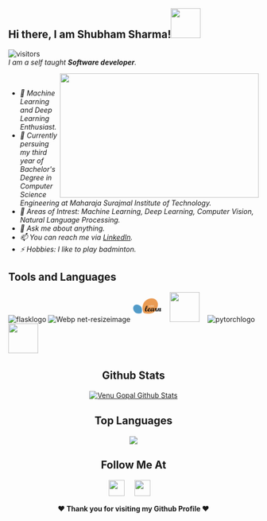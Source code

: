 ## Hi there, I am Shubham Sharma!<img height="60" width="60" src="https://media1.tenor.com/images/3ca4190df184f2329bb9f0bd06ea0cc2/tenor.gif?itemid=10604183" />
![visitors](https://komarev.com/ghpvc/?username=OfficialShubham)
<br/>
<i>I am a self taught <b>Software developer</b>.</i>
<i>
  
<img align="right" height="250" width="400" src="https://media.giphy.com/media/kl5ctZSctCbE4/giphy.gif" />
<br>
<ul>
        <li>🔭 Machine Learning and Deep Learning Enthusiast.</li>
        <li>💼 Currently persuing my third year of Bachelor's Degree in Computer Science Engineering at Maharaja Surajmal Institute of Technology.</li>
        <li>🤔 Areas of Intrest: Machine Learning, Deep Learning, Computer Vision, Natural Language Processing.</li>
        <li>💬 Ask me about anything.</li>
        <li>📫 You can reach me via <a target="_blank" href="https://www.linkedin.com/in/ai-shubham/">LinkedIn</a>.</li>
        <li>⚡ Hobbies: I like to play badminton.</li>
      </ul>
</i>

## Tools and Languages

![flasklogo](https://user-images.githubusercontent.com/42817026/124359029-c9683700-dc40-11eb-8219-a53ccad9c6b9.png)
![Webp net-resizeimage](https://user-images.githubusercontent.com/42817026/124359087-fe748980-dc40-11eb-80d3-24e50fd6afb5.png)
<img height="60" width="60" src="https://raw.githubusercontent.com/github/explore/80688e429a7d4ef2fca1e82350fe8e3517d3494d/topics/scikit-learn/scikit-learn.png" />&nbsp;&nbsp;&nbsp;
<img height="60" width="60" src="https://www.aldakur.net/wp-content/uploads/2017/03/docker-logo-1024x914.png" />&nbsp;&nbsp;&nbsp;
![pytorchlogo](https://user-images.githubusercontent.com/42817026/124358206-e26ee900-dc3c-11eb-8d39-0a11d2baba67.png)
<img height="60" width="60" src="https://palanceli.com/2017/10/01/2017/1001opencvpy/img13.png" />&nbsp;&nbsp;&nbsp;

<div align="center">

## Github Stats
<a href="https://github.com/Officialshubham">
  <img align="center" alt="Venu Gopal Github Stats" src="https://github-readme-stats.vercel.app/api?username=Officialshubham&show_icons=true&theme=tokyonight">
</a>
</div>

<div align="center">

## Top Languages
<a href="https://github.com/Officialshubham">
  <img align="center" src="https://github-readme-stats.vercel.app/api/top-langs/?username=Officialshubham&theme=tokyonight&layout=compact">
</a>
 </div>

<div align="center">

## Follow Me At
<a href="https://www.linkedin.com/in/ai-shubham/"><img height="32" width="32" src="https://www.becker.edu/wp-content/uploads/2020/04/LinkedIn-Logo.png" /></a>&nbsp;&nbsp;&nbsp;&nbsp;
<a href="https://twitter.com/Shubham39431337"><img height="32" width="32" src="https://1000logos.net/wp-content/uploads/2017/06/Twitter-Logo.png" /></a>&nbsp;&nbsp;&nbsp;&nbsp;

</div>

<div align="center">
  
<b>❤️ Thank you for visiting my Github Profile ❤️</b>
</div>
